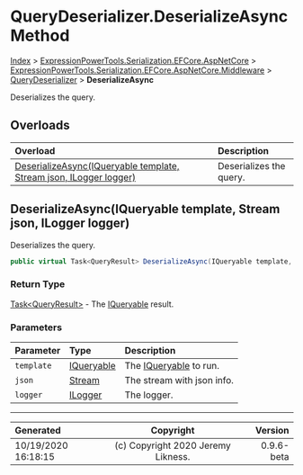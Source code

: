 ﻿# QueryDeserializer.DeserializeAsync Method

[Index](../index.md) > [ExpressionPowerTools.Serialization.EFCore.AspNetCore](ExpressionPowerTools.Serialization.EFCore.AspNetCore.a.md) > [ExpressionPowerTools.Serialization.EFCore.AspNetCore.Middleware](ExpressionPowerTools.Serialization.EFCore.AspNetCore.Middleware.n.md) > [QueryDeserializer](ExpressionPowerTools.Serialization.EFCore.AspNetCore.Middleware.QueryDeserializer.cs.md) > **DeserializeAsync**

Deserializes the query.

## Overloads

| Overload | Description |
| :-- | :-- |
| [DeserializeAsync(IQueryable template, Stream json, ILogger logger)](#deserializeasynciqueryable-template-stream-json-ilogger-logger) | Deserializes the query. |
## DeserializeAsync(IQueryable template, Stream json, ILogger logger)

Deserializes the query.

```csharp
public virtual Task<QueryResult> DeserializeAsync(IQueryable template, Stream json, ILogger logger)
```

### Return Type

 [Task&lt;QueryResult>](https://docs.microsoft.com/dotnet/api/system.threading.tasks.task-1)  - The [IQueryable](https://docs.microsoft.com/dotnet/api/system.linq.iqueryable) result.

### Parameters

| Parameter | Type | Description |
| :-- | :-- | :-- |
| `template` | [IQueryable](https://docs.microsoft.com/dotnet/api/system.linq.iqueryable) | The [IQueryable](https://docs.microsoft.com/dotnet/api/system.linq.iqueryable) to run. |
| `json` | [Stream](https://docs.microsoft.com/dotnet/api/system.io.stream) | The stream with json info. |
| `logger` | [ILogger](https://docs.microsoft.com/dotnet/api/microsoft.extensions.logging.ilogger) | The logger. |



---

| Generated | Copyright | Version |
| :-- | :-: | --: |
| 10/19/2020 16:18:15 | (c) Copyright 2020 Jeremy Likness. | 0.9.6-beta |
